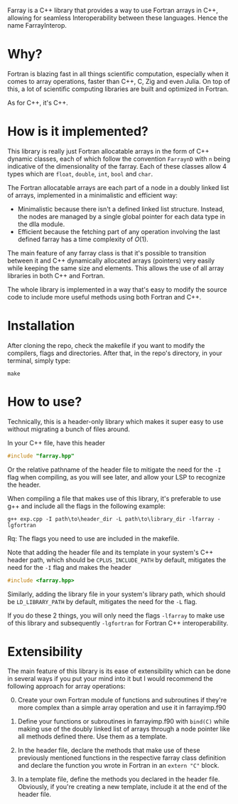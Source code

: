 Farray is a C++ library that provides a way to use Fortran arrays in C++, allowing for seamless Interoperability between these languages. Hence the name FarrayInterop.

# Why?
Fortran is blazing fast in all things scientific computation, especially when it comes to array operations, faster than C++, C, Zig and even Julia. On top of this, a lot of scientific computing libraries are built and optimized in Fortran.

As for C++, it's C++.

# How is it implemented?
This library is really just Fortran allocatable arrays in the form of C++ dynamic classes, each of which follow the convention `FarraynD` with `n` being indicative of the dimensionality of the farray. Each of these classes allow 4 types which are `float`, `double`, `int`, `bool` and `char`.

The Fortran allocatable arrays are each part of a node in a doubly linked list of arrays, implemented in a minimalistic and efficient way:
- Minimalistic because there isn't a defined linked list structure. Instead, the nodes are managed by a single global pointer for each data type in the dlla module.
- Efficient because the fetching part of any operation involving the last defined farray has a time complexity of $O(1)$.

The main feature of any farray class is that it's possible to transition between it and C++ dynamically allocated arrays (pointers) very easily while keeping the same size and elements. This allows the use of all array libraries in both C++ and Fortran.

The whole library is implemented in a way that's easy to modify the source code to include more useful methods using both Fortran and C++.

# Installation
After cloning the repo, check the makefile if you want to modify the compilers, flags and directories. After that, in the repo's directory, in your terminal, simply type:
```Shell
make
```

# How to use?
Technically, this is a header-only library which makes it super easy to use without migrating a bunch of files around.

In your C++ file, have this header
```C++
#include "farray.hpp"
```
Or the relative pathname of the header file to mitigate the need for the `-I` flag when compiling, as you will see later, and allow your LSP to recognize the header.

When compiling a file that makes use of this library, it's preferable to use g++ and include all the flags in the following example:
```Shell
g++ exp.cpp -I path\to\header_dir -L path\to\library_dir -lfarray -lgfortran
```
Rq: The flags you need to use are included in the makefile.

Note that adding the header file and its template in your system's C++ header path, which should be `CPLUS_INCLUDE_PATH` by default, mitigates the need for the `-I` flag and makes the header
```C++
#include <farray.hpp>
```

Similarly, adding the library file in your system's library path, which should be `LD_LIBRARY_PATH` by default, mitigates the need for the `-L` flag.

If you do these 2 things, you will only need the flags `-lfarray` to make use of this library and subsequently `-lgfortran` for Fortran C++ interoperability.

# Extensibility
The main feature of this library is its ease of extensibility which can be done in several ways if you put your mind into it but I would recommend the following approach for array operations:

0. Create your own Fortran module of functions and subroutines if they're more complex than a simple array operation and use it in farrayimp.f90

1. Define your functions or subroutines in farrayimp.f90 with `bind(C)` while making use of the doubly linked list of arrays through a node pointer like all methods defined there. Use them as a template.

2. In the header file, declare the methods that make use of these previously mentioned functions in the respective farray class definition and declare the function you wrote in Fortran in an `extern "C"` block.

3. In a template file, define the methods you declared in the header file. Obviously, if you're creating a new template, include it at the end of the header file.
